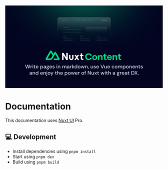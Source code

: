 [![nuxt-content](/docs/public/social-card.png "@nuxt/content image")](https://content.nuxt.com)

# Documentation

This documentation uses [Nuxt UI](https://ui.nuxt.com) Pro.

## 💻 Development

- Install dependencies using `pnpm install`
- Start using `pnpm dev`
- Build using `pnpm build`
